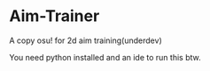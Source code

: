 # Aim-Trainer
A copy osu! for 2d aim training(underdev)

You need python installed and an ide to run this btw.
